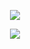 <!-- header -->
<p align = 'center'>
<img src ="https://capsule-render.vercel.app/api?type=waving&height=300&color=21CCDB&text=Welcome%20to%20my%20Github!&section=footer&reversal=false&fontSize=70&fontAlign=50&animation=fadeIn&descAlignY=61&descAlign=53&fontColor=FFFFFF&fontAlignY=59">
</p>

<!-- badge -->
<p align = 'center'>
  <!-- gmail -->
  <img src = "https://img.shields.io/badge/hslee3786@gmail.com-EA4335?style=flat-square&logo=gmail&logoColor=white"/>
</p>
